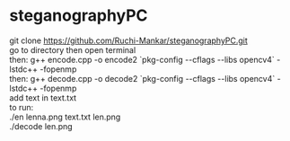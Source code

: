 # steganographyPC
git clone https://github.com/Ruchi-Mankar/steganographyPC.git  
go to directory then open terminal  
then: g++ encode.cpp -o encode2 \`pkg-config --cflags --libs opencv4\` -lstdc++ -fopenmp  
then: g++ decode.cpp -o decode2 \`pkg-config --cflags --libs opencv4\` -lstdc++ -fopenmp  
add text in text.txt  
to run:  
./en lenna.png text.txt len.png  
./decode len.png  

